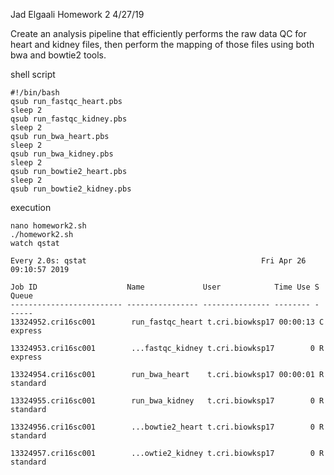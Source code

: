 Jad Elgaali Homework 2 4/27/19

Create an analysis pipeline that efficiently performs the raw data QC for heart and kidney files, then perform the mapping of those files using both bwa and bowtie2 tools.

shell script

```
#!/bin/bash
qsub run_fastqc_heart.pbs
sleep 2
qsub run_fastqc_kidney.pbs
sleep 2
qsub run_bwa_heart.pbs
sleep 2
qsub run_bwa_kidney.pbs
sleep 2
qsub run_bowtie2_heart.pbs
sleep 2
qsub run_bowtie2_kidney.pbs
```

execution

```
nano homework2.sh
./homework2.sh
watch qstat

Every 2.0s: qstat                                       Fri Apr 26 09:10:57 2019

Job ID                    Name             User            Time Use S Queue
------------------------- ---------------- --------------- -------- - -----
13324952.cri16sc001        run_fastqc_heart t.cri.biowksp17 00:00:13 C express

13324953.cri16sc001        ...fastqc_kidney t.cri.biowksp17        0 R express

13324954.cri16sc001        run_bwa_heart    t.cri.biowksp17 00:00:01 R standard

13324955.cri16sc001        run_bwa_kidney   t.cri.biowksp17        0 R standard

13324956.cri16sc001        ...bowtie2_heart t.cri.biowksp17        0 R standard

13324957.cri16sc001        ...owtie2_kidney t.cri.biowksp17        0 R standard
```

